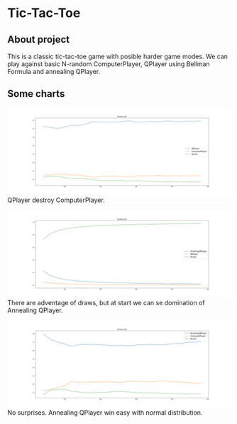 # Tic-Tac-Toe

## About project
This is a classic tic-tac-toe game with posible harder game modes. We can play against basic N-random ComputerPlayer, QPlayer using Bellman Formula and annealing QPlayer.

## Some charts
![QPlayer vs ComputerPlayer](src\q_player.png)
QPlayer destroy ComputerPlayer.

![QPlayer vs AnnealingQPlayer](src\aqplayer_q_player.png)
There are adventage of draws, but at start we can se domination of Annealing QPlayer.

![ComputerPlayer vs AnnealingQPlayer](src\aq_player.png)
No surprises. Annealing QPlayer win easy with normal distribution.

